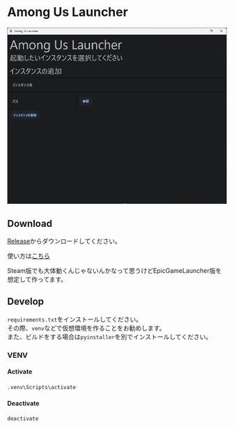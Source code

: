 # Among Us Launcher

![1692530732832](image/README/1692530732832.png)

## Download
[Release](https://github.com/nattyan_tv/amongus_launcher/releases/latest)からダウンロードしてください。

使い方は[こちら](https://qiita.com/nattyan_tv/items/c303a88dd27b4c54696c)

Steam版でも大体動くんじゃないんかなって思うけどEpicGameLauncher版を想定して作ってます。

## Develop
`requirements.txt`をインストールしてください。  
その際、`venv`などで仮想環境を作ることをお勧めします。  
また、ビルドをする場合は`pyinstaller`を別でインストールしてください。

### VENV
#### Activate
```ps
.venv\Scripts\activate
```

#### Deactivate
```ps
deactivate
```

